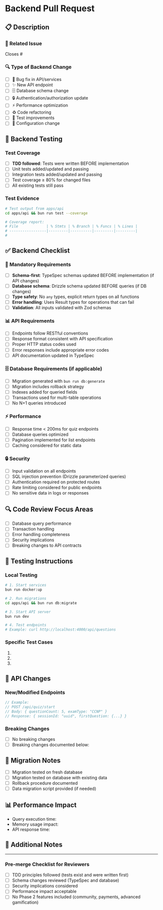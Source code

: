 # Backend Pull Request

## 📋 Description

<!-- Provide a brief description of the backend changes in this PR -->

### 🎯 Related Issue

<!-- Link to the issue this PR addresses -->
Closes #

### 🔍 Type of Backend Change

<!-- Check all that apply -->
- [ ] 🐛 Bug fix in API/services
- [ ] ✨ New API endpoint
- [ ] 🗄️ Database schema change
- [ ] 🔒 Authentication/authorization update
- [ ] ⚡ Performance optimization
- [ ] ♻️ Code refactoring
- [ ] 🧪 Test improvements
- [ ] 🔧 Configuration change

## 🧪 Backend Testing

### Test Coverage
- [ ] **TDD followed**: Tests were written BEFORE implementation
- [ ] Unit tests added/updated and passing
- [ ] Integration tests added/updated and passing
- [ ] Test coverage ≥ 80% for changed files
- [ ] All existing tests still pass

### Test Evidence
```bash
# Test output from apps/api
cd apps/api && bun run test --coverage

# Coverage report:
# File             | % Stmts | % Branch | % Funcs | % Lines |
# -----------------|---------|----------|---------|---------|
# 
```

## ✅ Backend Checklist

### 🚨 Mandatory Requirements
- [ ] **Schema-first**: TypeSpec schemas updated BEFORE implementation (if API changes)
- [ ] **Database schema**: Drizzle schema updated BEFORE queries (if DB changes)
- [ ] **Type safety**: No `any` types, explicit return types on all functions
- [ ] **Error handling**: Uses Result types for operations that can fail
- [ ] **Validation**: All inputs validated with Zod schemas

### 📊 API Requirements
- [ ] Endpoints follow RESTful conventions
- [ ] Response format consistent with API specification
- [ ] Proper HTTP status codes used
- [ ] Error responses include appropriate error codes
- [ ] API documentation updated in TypeSpec

### 🗄️ Database Requirements (if applicable)
- [ ] Migration generated with `bun run db:generate`
- [ ] Migration includes rollback strategy
- [ ] Indexes added for queried fields
- [ ] Transactions used for multi-table operations
- [ ] No N+1 queries introduced

### ⚡ Performance
- [ ] Response time < 200ms for quiz endpoints
- [ ] Database queries optimized
- [ ] Pagination implemented for list endpoints
- [ ] Caching considered for static data

### 🔒 Security
- [ ] Input validation on all endpoints
- [ ] SQL injection prevention (Drizzle parameterized queries)
- [ ] Authentication required on protected routes
- [ ] Rate limiting considered for public endpoints
- [ ] No sensitive data in logs or responses

## 🔍 Code Review Focus Areas

<!-- Highlight specific areas that need careful review -->
- [ ] Database query performance
- [ ] Transaction handling
- [ ] Error handling completeness
- [ ] Security implications
- [ ] Breaking changes to API contracts

## 🚀 Testing Instructions

### Local Testing
```bash
# 1. Start services
bun run docker:up

# 2. Run migrations
cd apps/api && bun run db:migrate

# 3. Start API server
bun run dev

# 4. Test endpoints
# Example: curl http://localhost:4000/api/questions
```

### Specific Test Cases
<!-- List specific scenarios to test -->
1. 
2. 
3. 

## 📝 API Changes

### New/Modified Endpoints
<!-- Document any API changes -->
```typescript
// Example:
// POST /api/quiz/start
// Body: { questionCount: 5, examType: "CCNP" }
// Response: { sessionId: "uuid", firstQuestion: {...} }
```

### Breaking Changes
<!-- List any breaking changes to existing APIs -->
- [ ] No breaking changes
- [ ] Breaking changes documented below:

## 🔄 Migration Notes

<!-- For database changes -->
- [ ] Migration tested on fresh database
- [ ] Migration tested on database with existing data
- [ ] Rollback procedure documented
- [ ] Data migration script provided (if needed)

## 📊 Performance Impact

<!-- Include performance metrics if relevant -->
- Query execution time:
- Memory usage impact:
- API response time:

## 💬 Additional Notes

<!-- Any additional context for reviewers -->

---

### Pre-merge Checklist for Reviewers
- [ ] TDD principles followed (tests exist and were written first)
- [ ] Schema changes reviewed (TypeSpec and database)
- [ ] Security implications considered
- [ ] Performance impact acceptable
- [ ] No Phase 2 features included (community, payments, advanced gamification)